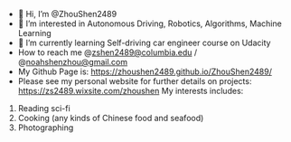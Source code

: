 - 👋 Hi, I’m @ZhouShen2489
- 👀 I’m interested in Autonomous Driving, Robotics, Algorithms, Machine Learning
- 🌱 I’m currently learning Self-driving car engineer course on Udacity
- How to reach me @zshen2489@columbia.edu / @noahshenzhou@gmail.com
- My Github Page is: https://zhoushen2489.github.io/ZhouShen2489/
- Please see my personal website for further details on projects: https://zs2489.wixsite.com/zhoushen
My interests includes:
1. Reading sci-fi
2. Cooking (any kinds of Chinese food and seafood)
3. Photographing

<!---
ZhouShen2489/ZhouShen2489 is a ✨ special ✨ repository because its `README.md` (this file) appears on your GitHub profile.
You can click the Preview link to take a look at your changes.
--->
